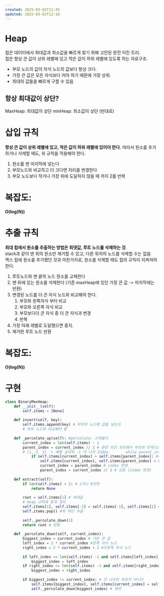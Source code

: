 ```yaml
---
created: 2025-03-02T11:45
updated: 2025-03-02T12:10
---
```

# Heap
힙은 데이터에서 최대값과 최소값을 빠르게 찾기 위해 고안된 완전 이진 트리.   
힙은 항상 큰 값이 상위 레벨에 있고 작은 값이 하위 레벨에 있도록 하는 자료구조.  
- 부모 노드의 값이 자식 노드의 값보다 항상 크다.  
- 가장 큰 값은 모든 자식보다 커야 하기 때문에 가장 상위.  
- 최대의 값들을 빠르게 구할 수 있음  

## 항상 최대값이 상단?
MaxHeap: 최대값이 상단
minHeap: 최소값이 상단 (반대로)

# 삽입 규칙
**항상 큰 값이 상위 레벨에 있고, 작은 값이 하위 레벨에 있어야 한다.**
따라서 원소를 추가하거나 삭제할 때도, 위 규칙을 적용해야 한다.

1. 원소를 맨 마지막에 넣는다
2. 부모노드와 비교하고 더 크다면 자리를 변경한다
3. 부모 노드보다 작거나 가장 위에 도달하지 않을 때 까지 2를 반복

# 복잡도:
**O(log(N))**


# 추출 규칙
**최대 힙에서 원소를 추출하는 방법은 최댓값, 루트 노드를 삭제하는 것**.  
stack과 같이 맨 위의 원소만 제거할 수 있고, 다른 위치의 노드를 삭제할 수는 없음  
맥스 힙에 원소를 추가했던 것과 마찬가지로, 원소를 삭제할 때도 힙의 규칙이 지켜져야 한다.  

1. 루트노드와 맨 끝의 노드 원소를 교체한다
2. 맨 뒤에 있는 원소를 삭제한다 (기존 maxHeap에 있던 가장 큰 값 -> 마지막에는 반환)
3. 변경된 노드를 더 큰 자식 노드와 비교해야 한다. 
	1. 부모와 왼쪽자식 부터 비교
	2. 부모와 오른쪽 자식 비교
	3. 부모보다더 큰 자식 중 더 큰 자식과 변경
	4. 반복
4. 가장 아래 레벨로 도달했으면 중지.
5. 제거한 루트 노드 반환
# 복잡도:
**O(log(N))**

# 구현
```python
class BinaryMaxHeap:  
    def __init__(self):  
        self.items = [None]  
  
    def insert(self, key):  
        self.items.append(key) # 마지막 노드에 값을 넣는다  
        # 부모 노드와 비교해야 함  
  
    def _percolate_up(self): #percolate: 스며들다  
        current_index = len(self.items) - 1  
        parent_index = current_index // 2 # 완전 이진 트리에서 부모의 인덱스는 2로 나눈 몫  
        # [1, 2, 3] -> 배열 길이의 -1 이 나의 Index        while parent_index > 0: # 최대가 아니라면  
            if self.items[current_index] > self.items[parent_index]: #나의 값이 부모의 값보다 크다면  
                self.items[current_index], self.items[parent_index] = self.items[parent_index], self.items[current_index] # 자리변경  
                current_index = parent_index # index 변경  
                parent_index = current_index // 2 # 강등 (index 변경)  
  
    def extract(self):  
        if len(self.items) < 2: # 1이나 0이면  
            return None  
  
        root = self.items[1] # 최대값  
        # Heap 규칙에 맞게 정리  
        self.items[1], self.items[-1] = self.items[-1], self.items[1] #자리 변경  
        self.items.pop() #최 하단 추출  
  
        self._percolate_down(1)  
        return root # 반환  
  
    def _percolate_down(self, current_index):  
        biggest_index = current_index # 가장 큰 값  
        left_index = 2 * current_index #왼쪽 자식 노드  
        right_index = 2 * current_index + 1 #오른쪽 자식 노드  
  
        if left_index <= len(self.items) -1 and self.items[left_index] > self.items[right_index]:  
            biggest_index = left_index  
        if right_index <= len(self.items) -1 and self.items[right_index] > self.items[left_index]:  
            biggest_index = right_index  
  
        if biggest_index != current_index: # 큰 녀석이 부모가 아니다  
            self.items[biggest_index], self.items[current_index] = self.items[current_index], self.items[biggest_index]  
            self._percolate_down(biggest_index) # 재귀
```
